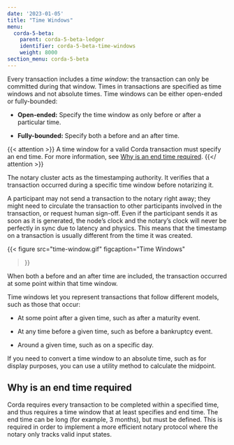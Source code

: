 ```yaml
---
date: '2023-01-05'
title: "Time Windows"
menu:
  corda-5-beta:
    parent: corda-5-beta-ledger
    identifier: corda-5-beta-time-windows
    weight: 8000
section_menu: corda-5-beta
---
```


Every transaction includes a *time window*: the transaction can only be committed during that window. Times in transactions are specified as time windows and not absolute times. Time windows can be either open-ended or fully-bounded:

* **Open-ended:** Specify the time window as only before or after a particular time.

* **Fully-bounded:** Specify both a before and an after time.

{{< attention >}}
A time window for a valid Corda transaction must specify an end time. For more information, see [Why is an end time required](#why-is-an-end-time-required).
{{</ attention >}}

The notary cluster acts as the timestamping authority. It verifies that a transaction occurred during a specific time window before notarizing it.

A participant may not send a transaction to the notary right away; they might need to circulate the transaction to other participants involved in the transaction, or request human sign-off. Even if the participant sends it as soon as it is generated, the node’s clock and the notary’s clock will never be perfectly in sync due to latency and physics. This means that the timestamp on a transaction is usually different from the time it was created.

{{< 
  figure
	 src="time-window.gif"
	 figcaption="Time Windows"
>}}

When both a before and an after time are included, the transaction occurred at some point within that time window.

Time windows let you represent transactions that follow different models, such as those that occur:

* At some point after a given time, such as after a maturity event.

* At any time before a given time, such as before a bankruptcy event.

* Around a given time, such as on a specific day.

If you need to convert a time window to an absolute time, such as for display purposes, you can use a utility method to calculate the midpoint.

## Why is an end time required

Corda requires every transaction to be completed within a specified time, and thus requires a time window that at least specifies and end time. The end time can be long (for example, 3 months), but must be defined. This is required in order to implement a more efficient notary protocol where the notary only tracks valid input states.